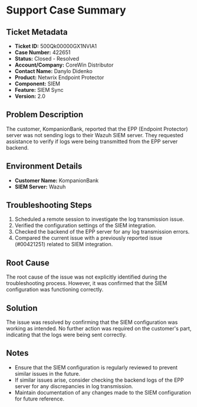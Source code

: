 # Support Case Summary

## Ticket Metadata
- **Ticket ID:** 500Qk00000GX1NVIA1
- **Case Number:** 422651
- **Status:** Closed - Resolved
- **Account/Company:** CoreWin Distributor
- **Contact Name:** Danylo Didenko
- **Product:** Netwrix Endpoint Protector
- **Component:** SIEM
- **Feature:** SIEM Sync
- **Version:** 2.0

## Problem Description
The customer, KompanionBank, reported that the EPP (Endpoint Protector) server was not sending logs to their Wazuh SIEM server. They requested assistance to verify if logs were being transmitted from the EPP server backend.

## Environment Details
- **Customer Name:** KompanionBank
- **SIEM Server:** Wazuh

## Troubleshooting Steps
1. Scheduled a remote session to investigate the log transmission issue.
2. Verified the configuration settings of the SIEM integration.
3. Checked the backend of the EPP server for any log transmission errors.
4. Compared the current issue with a previously reported issue (#00421251) related to SIEM integration.

## Root Cause
The root cause of the issue was not explicitly identified during the troubleshooting process. However, it was confirmed that the SIEM configuration was functioning correctly.

## Solution
The issue was resolved by confirming that the SIEM configuration was working as intended. No further action was required on the customer's part, indicating that the logs were being sent correctly.

## Notes
- Ensure that the SIEM configuration is regularly reviewed to prevent similar issues in the future.
- If similar issues arise, consider checking the backend logs of the EPP server for any discrepancies in log transmission.
- Maintain documentation of any changes made to the SIEM configuration for future reference.